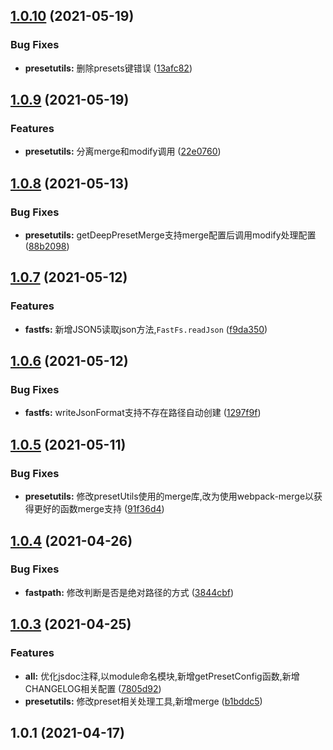 ## [1.0.10](https://gitee.com/agile-development-system/node-utils/compare/v1.0.9...v1.0.10) (2021-05-19)


### Bug Fixes

* **presetutils:** 删除presets键错误 ([13afc82](https://gitee.com/agile-development-system/node-utils/commits/13afc82db634626628a0c807285f334e5ad3d7ea))



## [1.0.9](https://gitee.com/agile-development-system/node-utils/compare/v1.0.8...v1.0.9) (2021-05-19)


### Features

* **presetutils:** 分离merge和modify调用 ([22e0760](https://gitee.com/agile-development-system/node-utils/commits/22e0760248f8f53a8af93b6bfccf6e689a1edb0e))



## [1.0.8](https://gitee.com/agile-development-system/node-utils/compare/v1.0.7...v1.0.8) (2021-05-13)


### Bug Fixes

* **presetutils:** getDeepPresetMerge支持merge配置后调用modify处理配置 ([88b2098](https://gitee.com/agile-development-system/node-utils/commits/88b2098f265bd34958fd961c5257a3b77c5e9cd5))



## [1.0.7](https://gitee.com/agile-development-system/node-utils/compare/v1.0.6...v1.0.7) (2021-05-12)


### Features

* **fastfs:** 新增JSON5读取json方法,`FastFs.readJson` ([f9da350](https://gitee.com/agile-development-system/node-utils/commits/f9da350c816785b2ef45ced9fce892cb3524e9dd))



## [1.0.6](https://gitee.com/agile-development-system/node-utils/compare/v1.0.5...v1.0.6) (2021-05-12)


### Bug Fixes

* **fastfs:** writeJsonFormat支持不存在路径自动创建 ([1297f9f](https://gitee.com/agile-development-system/node-utils/commits/1297f9fc1a3248e3de22d832f3a748248da26cea))



## [1.0.5](https://gitee.com/agile-development-system/node-utils/compare/v1.0.4...v1.0.5) (2021-05-11)


### Bug Fixes

* **presetutils:** 修改presetUtils使用的merge库,改为使用webpack-merge以获得更好的函数merge支持 ([91f36d4](https://gitee.com/agile-development-system/node-utils/commits/91f36d46c26ef8d6bc424bca98f1ee93d71ebfc7))



## [1.0.4](https://gitee.com/agile-development-system/node-utils/compare/v1.0.3...v1.0.4) (2021-04-26)


### Bug Fixes

* **fastpath:** 修改判断是否是绝对路径的方式 ([3844cbf](https://gitee.com/agile-development-system/node-utils/commits/3844cbfa5a551db6d8dee76cd548d1b09b964858))



## [1.0.3](https://gitee.com/agile-development-system/node-utils/compare/v1.0.1...v1.0.3) (2021-04-25)


### Features

* **all:** 优化jsdoc注释,以module命名模块,新增getPresetConfig函数,新增CHANGELOG相关配置 ([7805d92](https://gitee.com/agile-development-system/node-utils/commits/7805d924a06ad4a4490eed323414b6c90784bf14))
* **presetutils:** 修改preset相关处理工具,新增merge ([b1bddc5](https://gitee.com/agile-development-system/node-utils/commits/b1bddc5d108b59c035ba15936887a00a2b534c22))



## 1.0.1 (2021-04-17)



